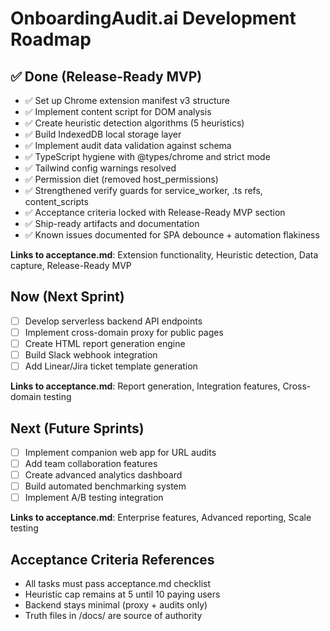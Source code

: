 # OnboardingAudit.ai Development Roadmap

## ✅ Done (Release-Ready MVP)
- ✅ Set up Chrome extension manifest v3 structure
- ✅ Implement content script for DOM analysis
- ✅ Create heuristic detection algorithms (5 heuristics)
- ✅ Build IndexedDB local storage layer
- ✅ Implement audit data validation against schema
- ✅ TypeScript hygiene with @types/chrome and strict mode
- ✅ Tailwind config warnings resolved
- ✅ Permission diet (removed host_permissions)
- ✅ Strengthened verify guards for service_worker, .ts refs, content_scripts
- ✅ Acceptance criteria locked with Release-Ready MVP section
- ✅ Ship-ready artifacts and documentation
- ✅ Known issues documented for SPA debounce + automation flakiness

**Links to acceptance.md**: Extension functionality, Heuristic detection, Data capture, Release-Ready MVP

## Now (Next Sprint)
- [ ] Develop serverless backend API endpoints
- [ ] Implement cross-domain proxy for public pages
- [ ] Create HTML report generation engine
- [ ] Build Slack webhook integration
- [ ] Add Linear/Jira ticket template generation

**Links to acceptance.md**: Report generation, Integration features, Cross-domain testing

## Next (Future Sprints)
- [ ] Implement companion web app for URL audits
- [ ] Add team collaboration features
- [ ] Create advanced analytics dashboard
- [ ] Build automated benchmarking system
- [ ] Implement A/B testing integration

**Links to acceptance.md**: Enterprise features, Advanced reporting, Scale testing

## Acceptance Criteria References
- All tasks must pass acceptance.md checklist
- Heuristic cap remains at 5 until 10 paying users
- Backend stays minimal (proxy + audits only)
- Truth files in /docs/ are source of authority